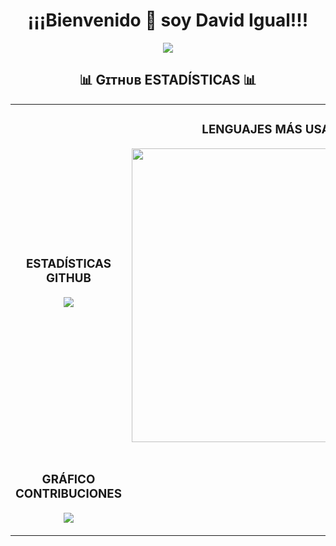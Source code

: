 <p align="center">
  <h1 align="center">¡¡¡Bienvenido 👋 soy David Igual!!!</h1>
</p>
<p align="center">
  <a align="center" href="https://github.com/Davidigual/readme-typing-svg"><img src="https://readme-typing-svg.herokuapp.com?&font=IBM+Plex+Sans&color=0,EC6C6C,FFD479,FFFC79,73FA79&size=25&lines=Welcome+to+my+GitHub+Profile!" /></a>
</p>
<!--Github stats Table--> 
<h2 align="center">📊 Gɪᴛʜᴜʙ ESTADÍSTICAS 📊</h2>
<tr>
<table width="100%">
    <td width="50%">
      <h3 align="center"><strong>ESTADÍSTICAS GITHUB</strong></h3>
      <p align="center">
        <a href="https://github.com/Davidigual/DavidIgual">
          <img align="center" src="https://github-readme-stats.vercel.app/api?username=Davidigual&count_private=true&show_icons=trueline_height=21&bg_color=0,EC6C6C,FFD479,FFFC79,73FA79&theme=graywhite"/>
            </a>
    </td>
    <td width="50%">
      <h3 align="center"><strong>LENGUAJES MÁS USADOS</strong></h3>
      <p align="center">
        <a href="https://github.com/Davidigual/DavidIgual/cryptos">
          <img align="center" width="470" src="https://github-readme-stats.vercel.app/api/top-langs/?username=Davidigual&&layout=compact&bg_color=0,73FA79,73FDFF,7A81FF&theme=graywhite" />
        </a>
      </p>
    </td>
    <tr>
    <td width="50%">
     <h3 align="center">GRÁFICO CONTRIBUCIONES</h3>
<div align="center">
    <img src="https://github-readme-activity-graph.vercel.app/graph?username=Davidigual&bg_color=011627&color=79d3c3&line=c792ea&point=ffeb95&area=true&hide_border=false" border-radius="15">
</div>
        </a>
      </p>
    </td>
</tr>
    </tr>
</table>
<br />
</div>
